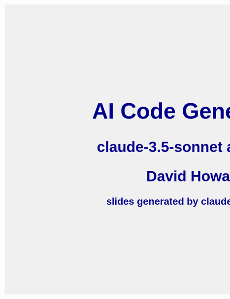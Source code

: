 <div style="background-color: #f0f0f0; width: 1200px; height: 900px; padding: 20px; display: flex; flex-direction: column; justify-content: center; align-items: center; font-family: 'Orbitron', sans-serif;">

<style>
@import url('https://fonts.googleapis.com/css2?family=Orbitron:wght@400..900&display=swap');
</style>

# <span style="color: #00008B; font-size: 72px;">AI Code Generation</span>

## <span style="color: #00008B; font-size: 48px;">claude-3.5-sonnet and Aider</span>

### <span style="color: #00008B; font-size: 48px;">David Howard</span>

#### <span style="color: #00008B; font-size: 32px;">slides generated by claude-3.5-sonnet</span>

</div>
